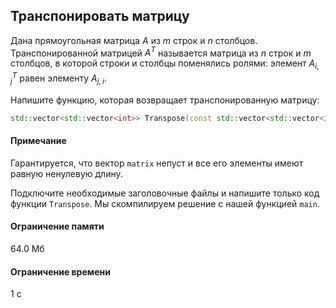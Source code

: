 ## Транспонировать матрицу ##
Дана прямоугольная матрица $A$ из $m$ строк и $n$ столбцов. Транспонированной матрицей $A^{T}$ называется матрица из $n$ строк и $m$ столбцов, в которой строки и столбцы поменялись ролями: элемент $A_{i, j}^{T}$ равен элементу $A_{j,i}$.

Напишите функцию, которая возвращает транспонированную матрицу:
```cpp
std::vector<std::vector<int>> Transpose(const std::vector<std::vector<int>>& matrix);
```
#### Примечание ####
Гарантируется, что вектор `matrix` непуст и все его элементы имеют равную ненулевую длину.

Подключите необходимые заголовочные файлы и напишите только код функции `Transpose`. Мы скомпилируем решение с нашей функцией `main`.
#### Ограничение памяти ####
64.0 Мб
#### Ограничение времени ####
1 с
